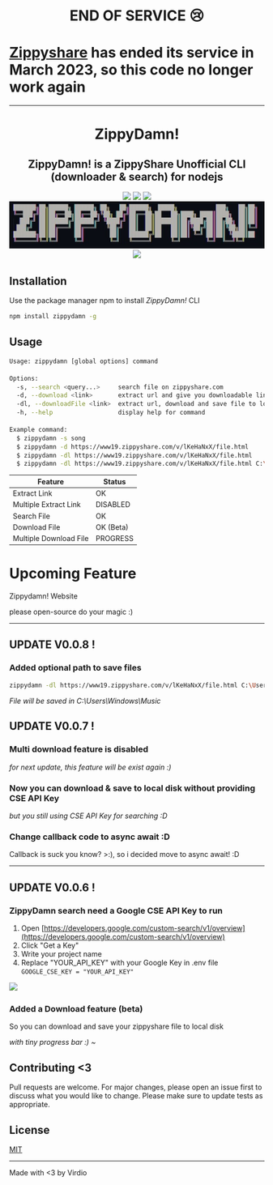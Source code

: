 <h1 align="center"> END OF SERVICE 😢</center>
<h1><a href="https://www.zippyshare.com/">Zippyshare</a> has ended its service in March 2023, so this code no longer work again</h1>

---
<h1 align="center"> ZippyDamn!</h1>

<h2 align="center">
ZippyDamn! is a ZippyShare Unofficial CLI (downloader & search) for nodejs</h2>

<div align="center">
    <img src="https://img.shields.io/github/forks/diosamuel/zippydamn?style=for-the-badge">
    <img src="https://img.shields.io/github/stars/diosamuel/zippydamn?style=for-the-badge">
    <img src="https://img.shields.io/github/license/diosamuel/zippydamn?style=for-the-badge">
</div>

<div align="center">
<img src="./logo.jpg">
<img src="https://nodei.co/npm/zippydamn.png">
</div>

## Installation

Use the package manager npm to install _ZippyDamn!_ CLI

```bash
npm install zippydamn -g
```

## Usage

```bash
Usage: zippydamn [global options] command

Options:
  -s, --search <query...>     search file on zippyshare.com
  -d, --download <link>       extract url and give you downloadable link
  -dl, --downloadFile <link>  extract url, download and save file to local (path is optional)
  -h, --help                  display help for command

Example command:
  $ zippydamn -s song
  $ zippydamn -d https://www19.zippyshare.com/v/lKeHaNxX/file.html
  $ zippydamn -dl https://www19.zippyshare.com/v/lKeHaNxX/file.html
  $ zippydamn -dl https://www19.zippyshare.com/v/lKeHaNxX/file.html C:\Users\Windows\Music

```

| Feature             | Status |
|---------------------|--------|
| Extract Link         |  OK    |
| Multiple Extract Link|  DISABLED    |
| Search File          |  OK    |
| Download File       | OK (Beta) |
| Multiple Download File | PROGRESS |

# Upcoming Feature
Zippydamn! Website

please open-source do your magic :)

---
## UPDATE V0.0.8 !
### Added optional path to save files
```bash
zippydamn -dl https://www19.zippyshare.com/v/lKeHaNxX/file.html C:\Users\Windows\Music
```

_File will be saved in C:\Users\Windows\Music_

## UPDATE V0.0.7 !
### Multi download feature is disabled
*for next update, this feature will be exist again :)*

### Now you can download & save to local disk without providing CSE API Key
*but you still using CSE API Key for searching :D*

### Change callback code to async await :D
Callback is suck you know? >:), so i decided move to async await! :D

---
## UPDATE V0.0.6 !
### ZippyDamn search need a Google CSE API Key to run
1. Open [https://developers.google.com/custom-search/v1/overview](https://developers.google.com/custom-search/v1/overview)
2. Click "Get a Key"
3. Write your project name
4. Replace "YOUR_API_KEY" with your Google Key in .env file
  ```GOOGLE_CSE_KEY = "YOUR_API_KEY"```

![](./tutorial.gif)

### Added a Download feature (beta)
So you can download and save your zippyshare file to local disk

*with tiny progress bar :) ~*

## Contributing <3
Pull requests are welcome. For major changes, please open an issue first to discuss what you would like to change.
Please make sure to update tests as appropriate.

## License
[MIT](https://choosealicense.com/licenses/mit/)

---

Made with <3 by Virdio
